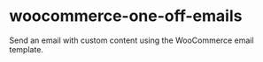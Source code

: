 # woocommerce-one-off-emails
Send an email with custom content using the WooCommerce email template.
